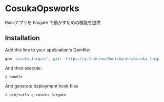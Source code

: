 # CosukaOpsworks

Railsアプリを Fargate で動かすための機能を提供

## Installation

Add this line to your application's Gemfile:

```ruby
gem 'cosuka_fargate', git: 'https://github.com/SonicGarden/cosuka_fargate.git'
```

And then execute:

    $ bundle

And generate deployment hook files

    $ bin/rails g cosuka_fargate

